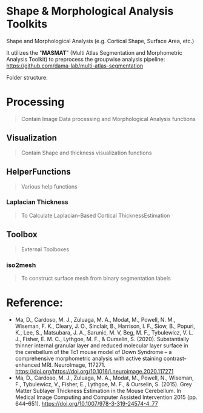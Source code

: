 # Shape & Morphological Analysis Toolkits
Shape and Morphological Analysis (e.g. Cortical Shape, Surface Area, etc.)

It utilizes the "**MASMAT**" (Multi Atlas Segmentation and Morphometric Analysis Toolkit) to preprocess the groupwise  analysis pipeline: https://github.com/dama-lab/multi-atlas-segmentation

Folder structure:

# Processing

> Contain Image Data processing and Morphological Analysis functions

## Visualization

> Contain Shape and thickness visualization functions

## HelperFunctions

> Various help functions

### Laplacian Thickness

> To Calculate Laplacian-Based Cortical ThicknessEstimation

## Toolbox

> External Toolboxes

### iso2mesh

> To construct surface mesh from binary segmentation labels



# Reference:

  - Ma, D., Cardoso, M. J., Zuluaga, M. A., Modat, M., Powell, N. M., Wiseman, F. K., Cleary, J. O., Sinclair, B., Harrison, I. F., Siow, B., Popuri, K., Lee, S., Matsubara, J. A., Sarunic, M. V, Beg, M. F., Tybulewicz, V. L. J., Fisher, E. M. C., Lythgoe, M. F., & Ourselin, S. (2020). Substantially thinner internal granular layer and reduced molecular layer surface in the cerebellum of the Tc1 mouse model of Down Syndrome – a comprehensive morphometric analysis with active staining contrast-enhanced MRI. NeuroImage, 117271. https://doi.org/https://doi.org/10.1016/j.neuroimage.2020.117271
  - Ma, D., Cardoso, M. J., Zuluaga, M. A., Modat, M., Powell, N., Wiseman, F., Tybulewicz, V., Fisher, E., Lythgoe, M. F., & Ourselin, S. (2015). Grey Matter Sublayer Thickness Estimation in the Mouse Cerebellum. In Medical Image Computing and Computer Assisted Intervention 2015 (pp. 644–651). https://doi.org/10.1007/978-3-319-24574-4_77
